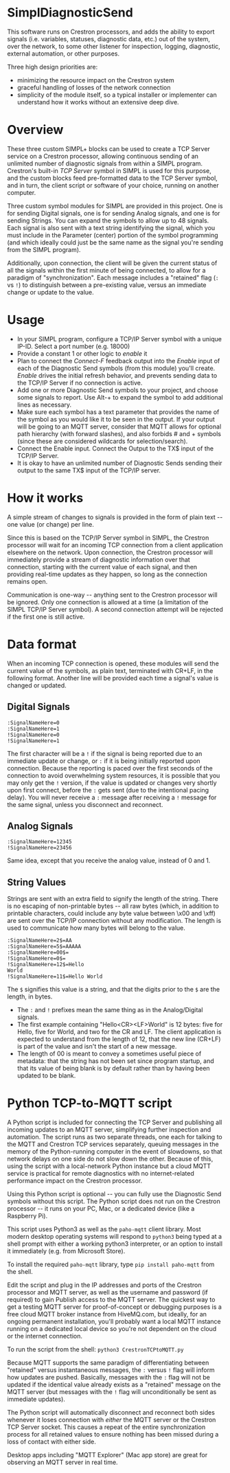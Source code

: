 # SimplDiagnosticSend

This software runs on Crestron processors, and adds the ability to export signals (i.e. variables,
statuses, diagnostic data, etc.) out of the system, over the network, to some other listener for
inspection, logging, diagnostic, external automation, or other purposes.

Three high design priorities are:
* minimizing the resource impact on the Crestron system
* graceful handling of losses of the network connection
* simplicity of the module itself, so a typical installer or implementer can understand how it works without an extensive deep dive.

# Overview

These three custom SIMPL+ blocks can be used to create a TCP Server service on a Crestron processor, allowing
continuous sending of an unlimited number of diagnostic signals from within a SIMPL program.  Crestron's
built-in *TCP Server* symbol in SIMPL is used for this purpose, and the custom blocks feed pre-formatted
data to the TCP Server symbol, and in turn, the client script or software of your choice, running on another
computer.

Three custom symbol modules for SIMPL are provided in this project.
One is for sending Digital signals, one is for sending Analog signals, and one is for sending Strings.
You can expand the symbols to allow up to 48 signals.  Each signal is also sent with a text string identifying
the signal, which you must include in the Parameter (center) portion of the symbol programming
(and which ideally could just be the same name as the signal you're sending from the SIMPL program).

Additionally, upon connection, the client will be given the current status of all the signals within
the first minute of being connected, to allow for a paradigm of "synchronization".  Each message includes a
"retained" flag (```:``` vs ```!```) to distinguish between a pre-existing value, versus an immediate change
or update to the value.

# Usage

* In your SIMPL program, configure a TCP/IP Server symbol with a unique IP-ID.  Select a port number (e.g. 18000)
* Provide a constant 1 or other logic to _enable_ it
* Plan to connect the _Connect-F_ feedback output into the _Enable_ input
  of each of the Diagnostic Send symbols (from this module) you'll create.  _Enable_ drives the initial refresh behavior,
  and prevents sending data to the TCP/IP Server if no connection is active.
* Add one or more Diagnostic Send symbols to your project, and choose some signals to report.  Use Alt-+ to expand
  the symbol to add additional lines as necessary.
* Make sure each symbol has a text parameter that provides the name of the symbol as you would like it to be seen
  in the output.  If your output will be going to an MQTT server, consider that MQTT allows for optional path hierarchy (with
  forward slashes), and also forbids # and + symbols (since these are considered wildcards for selection/search).
* Connect the Enable input.  Connect the Output to the TX$ input of the TCP/IP Server.
* It is okay to have an unlimited number of Diagnostic Sends sending their output to the same TX$ input of the
  TCP/IP server.


# How it works

A simple stream of changes to signals is provided in the form of plain text -- one value (or change) per line.

Since this is based on the TCP/IP Server symbol in SIMPL, the Crestron processor will wait for an incoming TCP connection
from a client application elsewhere on the network.  Upon connection, the Crestron processor will immediately
provide a stream of diagnostic information over that connection, starting with the current value of each signal,
and then providing real-time updates as they happen, so long as the connection remains open.

Communication is one-way -- anything sent to the Crestron processor will be ignored.
Only one connection is allowed at a time (a limitation of the SIMPL TCP/IP Server symbol).
A second connection attempt will be rejected if the first one is still active.

# Data format

When an incoming TCP connection is opened, these modules will send the current value of the symbols, as plain text,
terminated with CR+LF, in the following format.  Another line will be provided each time a signal's value is
changed or updated.

## Digital Signals

```
:SignalNameHere=0
:SignalNameHere=1
!SignalNameHere=0
!SignalNameHere=1
```

The first character will be a ```!``` if the signal is being reported due to an immediate update or change,
or ```:``` if it is being initially reported upon connection.  Because the reporting is paced over the first seconds
of the connection to avoid overwhelming system resources,
it is possible that you may only get the ```!``` version, if the value is updated or changes
very shortly upon first connect, before the ```:``` gets sent (due to the intentional pacing delay).
You will never receive a ```:``` message after receiving a ```!``` message
for the same signal, unless you disconnect and reconnect.

## Analog Signals

```
:SignalNameHere=12345
!SignalNameHere=23456
````

Same idea, except that you receive the analog value, instead of 0 and 1.

## String Values

Strings are sent with an extra field to signify the length of the string.  There is no escaping of non-printable
bytes -- all raw bytes (which, in addition to printable characters, could include any byte value between \x00 and \xff)
are sent over the TCP/IP connection without any modification.  The length is used
to communicate how many bytes will belong to the value.

```
:SignalNameHere=2$=AA
:SignalNameHere=5$=AAAAA
:SignalNameHere=00$=
!SignalNameHere=0$=
!SignalNameHere=12$=Hello
World
!SignalNameHere=11$=Hello World
```

The ```$``` signifies this value is a string, and that the digits prior to the ```$``` are the length, in bytes.

* The ```:``` and ```!``` prefixes mean the same thing as in the Analog/Digital signals.
* The first example containing "Hello&lt;CR&gt;&lt;LF&gt;World" is 12 bytes: five for Hello, five for World, and two for the CR and LF.
  The client application is expected to understand from the length of 12, that the new line (CR+LF) is part of the value
  and isn't the start of a new message.
* The length of 00 is meant to convey a sometimes useful piece of metadata: that the string has not been set since
  program startup, and that its value of being blank is by default rather than by having been updated to be blank.

# Python TCP-to-MQTT script

A Python script is included for connecting the TCP Server and publishing all incoming updates to an MQTT server,
simplifying further inspection and automation.  The script runs as two separate threads, one each for talking to the MQTT
and Crestron TCP services separately, queuing messages in the memory of the Python-running computer in the event of slowdowns,
so that network delays on one side do not slow down the other.  Because of this, using the script with a local-network Python
instance but a cloud MQTT service is practical for remote diagnostics with no internet-related performance impact on
the Crestron processor.

Using this Python script is optional -- you can fully use the Diagnostic Send symbols
without this script.  The Python script does not run on the Crestron processor -- it runs on your PC, Mac, or a
dedicated device (like a Raspberry Pi).

This script uses Python3 as well as the ```paho-mqtt``` client library.  Most modern desktop operating systems will respond
to ```python3``` being typed at a shell prompt with either a working python3 interpreter, or an option to install
it immediately (e.g. from Microsoft Store).

To install the required ```paho-mqtt``` library, type ```pip install paho-mqtt``` from the shell.

Edit the script and plug in the IP addresses and ports of the Crestron processor and MQTT server,
as well as the username and password (if required) to gain Publish access to the MQTT server.
The quickest way to get a testing MQTT server for proof-of-concept or debugging purposes is a free cloud MQTT broker instance from
HiveMQ.com, but ideally, for an ongoing permanent installation, you'll probably want a local MQTT
instance running on a dedicated local device so you're not dependent on the cloud or the internet connection.

To run the script from the shell: ```python3 CrestronTCPtoMQTT.py```

Because MQTT supports the same paradigm of differentiating between "retained" versus instantaneous messages,
the ```:``` versus ```!``` flag will inform how updates are pushed.  Basically, messages with the ```:``` flag
will not be updated if the identical value already exists as a "retained" message on the MQTT server
(but messages with the ```!``` flag will unconditionally be sent as immediate updates).

The Python script will automatically disconnect and reconnect both sides whenever it loses connection with
_either_ the MQTT server or the Crestron TCP Server socket.  This causes a repeat
of the entire synchronization process for all retained values to ensure nothing has been missed during
a loss of contact with either side.

Desktop apps including "MQTT Explorer" (Mac app store) are great for observing an MQTT server in real time.
